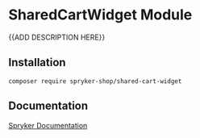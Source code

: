 # SharedCartWidget Module

{{ADD DESCRIPTION HERE}}

## Installation

```
composer require spryker-shop/shared-cart-widget
```

## Documentation

[Spryker Documentation](https://academy.spryker.com)
